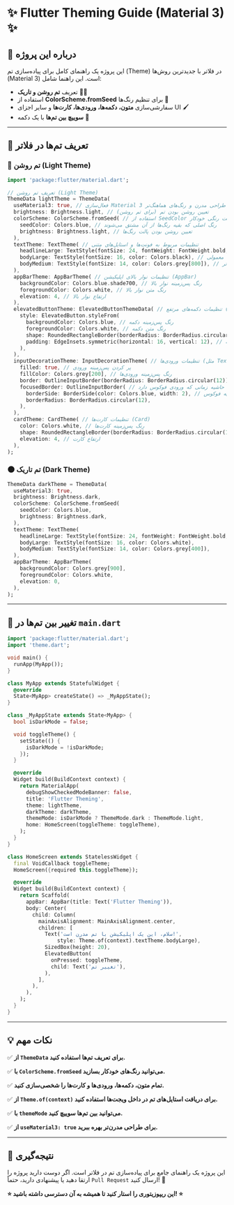 # ✨ Flutter Theming Guide (Material 3) ✨

## 🌟 درباره این پروژه
این پروژه یک راهنمای کامل برای پیاده‌سازی تم (Theme) در فلاتر با جدیدترین روش‌ها (Material 3) است. این راهنما شامل:

- تعریف **تم روشن و تاریک** 🌟🌑
- استفاده از **ColorScheme.fromSeed** برای تنظیم رنگ‌ها 💟
- سفارشی‌سازی **متون، دکمه‌ها، ورودی‌ها، کارت‌ها** و سایر اجزای UI 🖌️
- **سوییچ بین تم‌ها** با یک دکمه 🔄

---

## 💪 تعریف تم‌ها در فلاتر

### 🌟 تم روشن (Light Theme)
```dart
import 'package:flutter/material.dart';

// تعریف تم روشن (Light Theme)  
ThemeData lightTheme = ThemeData(
  useMaterial3: true, // فعال‌سازی Material 3 برای داشتن طراحی مدرن و رنگ‌های هماهنگ‌تر
  brightness: Brightness.light, // تعیین روشن بودن تم (برای تم روشن)
  colorScheme: ColorScheme.fromSeed( // استفاده از SeedColor برای ایجاد پالت رنگی خودکار
    seedColor: Colors.blue, // رنگ اصلی که بقیه رنگ‌ها از آن مشتق می‌شوند
    brightness: Brightness.light, // تعیین روشن بودن پالت رنگ‌ها
  ),
  textTheme: TextTheme( // تنظیمات مربوط به فونت‌ها و استایل‌های متنی
    headlineLarge: TextStyle(fontSize: 24, fontWeight: FontWeight.bold, color: Colors.black), // تنظیم تیتر بزرگ
    bodyLarge: TextStyle(fontSize: 16, color: Colors.black), // تنظیم متن معمولی
    bodyMedium: TextStyle(fontSize: 14, color: Colors.grey[800]), // تنظیم متن با اندازه کوچک‌تر
  ),
  appBarTheme: AppBarTheme( // تنظیمات نوار بالای اپلیکیشن (AppBar)
    backgroundColor: Colors.blue.shade700, // رنگ پس‌زمینه نوار بالا
    foregroundColor: Colors.white, // رنگ متن نوار بالا
    elevation: 4, // ارتفاع نوار بالا
  ),
  elevatedButtonTheme: ElevatedButtonThemeData( // تنظیمات دکمه‌های مرتفع (ElevatedButton)
    style: ElevatedButton.styleFrom(
      backgroundColor: Colors.blue, // رنگ پس‌زمینه دکمه
      foregroundColor: Colors.white, // رنگ متن دکمه
      shape: RoundedRectangleBorder(borderRadius: BorderRadius.circular(12)), // شکل دکمه
      padding: EdgeInsets.symmetric(horizontal: 16, vertical: 12), // تنظیمات فاصله‌های دکمه
    ),
  ),
  inputDecorationTheme: InputDecorationTheme( // تنظیمات ورودی‌ها (مثل TextField)
    filled: true, // پر کردن پس‌زمینه ورودی
    fillColor: Colors.grey[200], // رنگ پس‌زمینه ورودی‌ها
    border: OutlineInputBorder(borderRadius: BorderRadius.circular(12)), // تنظیمات حاشیه ورودی‌ها
    focusedBorder: OutlineInputBorder( // تنظیمات حاشیه زمانی که ورودی فوکوس دارد
      borderSide: BorderSide(color: Colors.blue, width: 2), // رنگ و عرض حاشیه فوکوس
      borderRadius: BorderRadius.circular(12),
    ),
  ),
  cardTheme: CardTheme( // تنظیمات کارت‌ها (Card)
    color: Colors.white, // رنگ پس‌زمینه کارت‌ها
    shape: RoundedRectangleBorder(borderRadius: BorderRadius.circular(16)), // تنظیمات گوشه‌های کارت
    elevation: 4, // ارتفاع کارت
  ),
);
```

### 🌑 تم تاریک (Dark Theme)
```dart
ThemeData darkTheme = ThemeData(
  useMaterial3: true,
  brightness: Brightness.dark,
  colorScheme: ColorScheme.fromSeed(
    seedColor: Colors.blue,
    brightness: Brightness.dark,
  ),
  textTheme: TextTheme(
    headlineLarge: TextStyle(fontSize: 24, fontWeight: FontWeight.bold, color: Colors.white),
    bodyLarge: TextStyle(fontSize: 16, color: Colors.white),
    bodyMedium: TextStyle(fontSize: 14, color: Colors.grey[400]),
  ),
  appBarTheme: AppBarTheme(
    backgroundColor: Colors.grey[900],
    foregroundColor: Colors.white,
    elevation: 0,
  ),
);
```

---

## 🔄 تغییر بین تم‌ها در `main.dart`
```dart
import 'package:flutter/material.dart';
import 'theme.dart';

void main() {
  runApp(MyApp());
}

class MyApp extends StatefulWidget {
  @override
  State<MyApp> createState() => _MyAppState();
}

class _MyAppState extends State<MyApp> {
  bool isDarkMode = false;

  void toggleTheme() {
    setState(() {
      isDarkMode = !isDarkMode;
    });
  }

  @override
  Widget build(BuildContext context) {
    return MaterialApp(
      debugShowCheckedModeBanner: false,
      title: 'Flutter Theming',
      theme: lightTheme,
      darkTheme: darkTheme,
      themeMode: isDarkMode ? ThemeMode.dark : ThemeMode.light,
      home: HomeScreen(toggleTheme: toggleTheme),
    );
  }
}

class HomeScreen extends StatelessWidget {
  final VoidCallback toggleTheme;
  HomeScreen({required this.toggleTheme});

  @override
  Widget build(BuildContext context) {
    return Scaffold(
      appBar: AppBar(title: Text('Flutter Theming')),
      body: Center(
        child: Column(
          mainAxisAlignment: MainAxisAlignment.center,
          children: [
            Text('سلام، این یک اپلیکیشن با تم مدرن است!',
                style: Theme.of(context).textTheme.bodyLarge),
            SizedBox(height: 20),
            ElevatedButton(
              onPressed: toggleTheme,
              child: Text('تغییر تم'),
            ),
          ],
        ),
      ),
    );
  }
}
```

---

## 💡 نکات مهم
✅ **از `ThemeData` برای تعریف تم‌ها استفاده کنید.**

✅ **با `ColorScheme.fromSeed` می‌توانید رنگ‌های خودکار بسازید.**

✅ **تمام متون، دکمه‌ها، ورودی‌ها و کارت‌ها را شخصی‌سازی کنید.**

✅ **از `Theme.of(context)` برای دریافت استایل‌های تم در داخل ویجت‌ها استفاده کنید.**

✅ **با `themeMode` می‌توانید بین تم‌ها سوییچ کنید.**

✅ **از `useMaterial3: true` برای طراحی مدرن‌تر بهره ببرید.**

---

## 🎉 نتیجه‌گیری
این پروژه یک راهنمای جامع برای پیاده‌سازی تم در فلاتر است. اگر دوست دارید پروژه را ارتقا دهید یا پیشنهادی دارید، حتماً `Pull Request` ارسال کنید! 🚀

**⭐ این ریپوزیتوری را استار کنید تا همیشه به آن دسترسی داشته باشید! ⭐**

